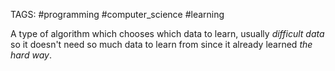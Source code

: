 TAGS: #programming #computer_science #learning 

A type of algorithm which chooses which data to learn, usually *difficult data* so it doesn't need so much data to learn from since it already learned *the hard way*. 